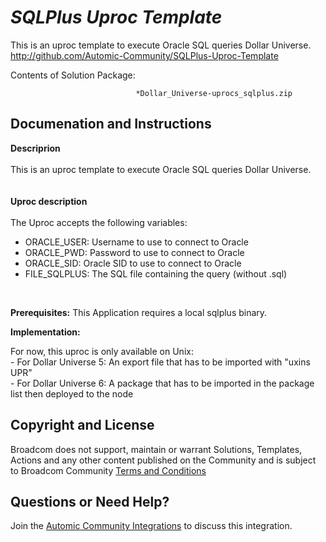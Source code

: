 *SQLPlus Uproc Template*
=============


This is an uproc template to execute Oracle SQL queries Dollar Universe.
http://github.com/Automic-Community/SQLPlus-Uproc-Template

<!-- List of attached files -->
Contents of Solution Package:

						
								*Dollar_Universe-uprocs_sqlplus.zip
								
						


Documenation and Instructions
---

<div class="ipsType_textblock ipsPad_half description_content"><span><strong class="bbc">Descriprion</strong></span><br /><br />This is an uproc template to execute Oracle SQL queries Dollar Universe.<br /><br /><br /><strong class="bbc"><span>Uproc description</span></strong><br /><br />The Uproc accepts the following variables:
<ul class="bbc">
<li>ORACLE_USER: Username to use to connect to Oracle</li>
<li>ORACLE_PWD: Password to use to connect to Oracle</li>
<li>ORACLE_SID: Oracle SID to use to connect to Oracle</li>
<li>FILE_SQLPLUS: The SQL file containing the query (without .sql)</li>
</ul>
<p>&nbsp;</p>
<p><strong class="title">Prerequisites:</strong> This Application requires a local sqlplus binary.</p>
<p><strong class="title">Implementation:</strong></p>
<p>For now, this uproc is only available on Unix:<br /> - For Dollar Universe 5: An export file that has to be imported with "uxins UPR"<br /> - For Dollar Universe 6: A package that has to be imported in the package list then deployed to the node</p>
</div>

Copyright and License
---

Broadcom does not support, maintain or warrant Solutions, Templates, Actions and any other content published on the Community and is subject to Broadcom Community [Terms and Conditions](https://community.broadcom.com/termsandconditions)


Questions or Need Help? 
---
Join the [Automic Community Integrations](https://community.broadcom.com/communities/community-home?CommunityKey=83e49dd4-b93e-464a-a343-2bb1e51c13ec) to discuss this integration.
